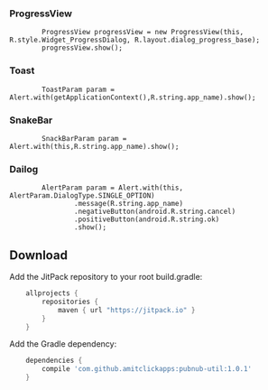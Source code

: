 ### ProgressView
```
        ProgressView progressView = new ProgressView(this, R.style.Widget_ProgressDialog, R.layout.dialog_progress_base);
        progressView.show();
```     
### Toast
```
        ToastParam param = Alert.with(getApplicationContext(),R.string.app_name).show();
```     
### SnakeBar
```
        SnackBarParam param = Alert.with(this,R.string.app_name).show();
```
### Dailog
```
        AlertParam param = Alert.with(this, AlertParam.DialogType.SINGLE_OPTION)
                .message(R.string.app_name)
                .negativeButton(android.R.string.cancel)
                .positiveButton(android.R.string.ok)
                .show();
```
Download
--------
Add the JitPack repository to your root build.gradle:

```groovy
	allprojects {
		repositories {
			maven { url "https://jitpack.io" }
		}
	}
```
Add the Gradle dependency:
```groovy
	dependencies {
		compile 'com.github.amitclickapps:pubnub-util:1.0.1'
	}
```